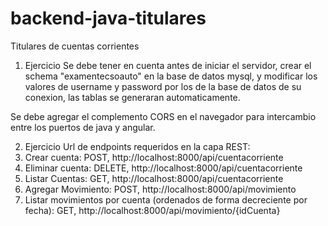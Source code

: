 # backend-java-titulares
Titulares de cuentas corrientes

1. Ejercicio
Se debe tener en cuenta antes de iniciar el servidor, crear el schema "examentecsoauto" en la base de datos mysql,
y modificar los valores de username y password por los de la base de datos de su conexion, las tablas se generaran automaticamente.

Se debe agregar el complemento CORS en el navegador para intercambio entre los puertos de java y angular.

2. Ejercicio
Url de endpoints requeridos en la capa REST:
1. Crear cuenta: POST, http://localhost:8000/api/cuentacorriente
2. Eliminar cuenta: DELETE, http://localhost:8000/api/cuentacorriente
3. Listar Cuentas: GET, http://localhost:8000/api/cuentacorriente
4. Agregar Movimiento: POST, http://localhost:8000/api/movimiento
5. Listar movimientos por cuenta (ordenados de forma decreciente por fecha): GET, http://localhost:8000/api/movimiento/{idCuenta}
